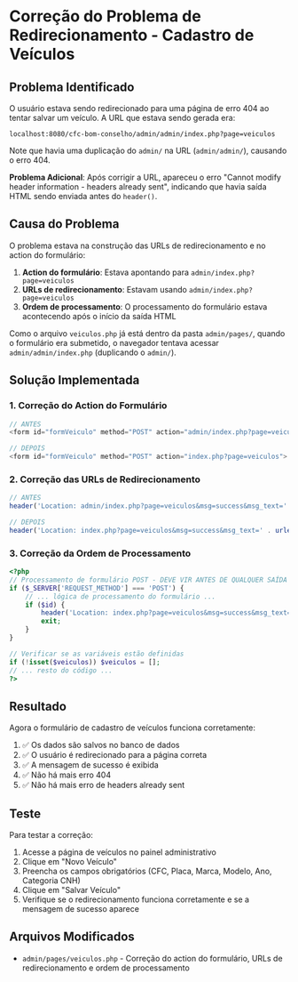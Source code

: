 # Correção do Problema de Redirecionamento - Cadastro de Veículos

## Problema Identificado

O usuário estava sendo redirecionado para uma página de erro 404 ao tentar salvar um veículo. A URL que estava sendo gerada era:
```
localhost:8080/cfc-bom-conselho/admin/admin/index.php?page=veiculos
```

Note que havia uma duplicação do `admin/` na URL (`admin/admin/`), causando o erro 404.

**Problema Adicional**: Após corrigir a URL, apareceu o erro "Cannot modify header information - headers already sent", indicando que havia saída HTML sendo enviada antes do `header()`.

## Causa do Problema

O problema estava na construção das URLs de redirecionamento e no action do formulário:

1. **Action do formulário**: Estava apontando para `admin/index.php?page=veiculos`
2. **URLs de redirecionamento**: Estavam usando `admin/index.php?page=veiculos`
3. **Ordem de processamento**: O processamento do formulário estava acontecendo após o início da saída HTML

Como o arquivo `veiculos.php` já está dentro da pasta `admin/pages/`, quando o formulário era submetido, o navegador tentava acessar `admin/admin/index.php` (duplicando o `admin/`).

## Solução Implementada

### 1. Correção do Action do Formulário
```php
// ANTES
<form id="formVeiculo" method="POST" action="admin/index.php?page=veiculos">

// DEPOIS  
<form id="formVeiculo" method="POST" action="index.php?page=veiculos">
```

### 2. Correção das URLs de Redirecionamento
```php
// ANTES
header('Location: admin/index.php?page=veiculos&msg=success&msg_text=' . urlencode('Veículo cadastrado com sucesso!'));

// DEPOIS
header('Location: index.php?page=veiculos&msg=success&msg_text=' . urlencode('Veículo cadastrado com sucesso!'));
```

### 3. Correção da Ordem de Processamento
```php
<?php
// Processamento de formulário POST - DEVE VIR ANTES DE QUALQUER SAÍDA HTML
if ($_SERVER['REQUEST_METHOD'] === 'POST') {
    // ... lógica de processamento do formulário ...
    if ($id) {
        header('Location: index.php?page=veiculos&msg=success&msg_text=' . urlencode('Veículo cadastrado com sucesso!'));
        exit;
    }
}

// Verificar se as variáveis estão definidas
if (!isset($veiculos)) $veiculos = [];
// ... resto do código ...
?>
```

## Resultado

Agora o formulário de cadastro de veículos funciona corretamente:

1. ✅ Os dados são salvos no banco de dados
2. ✅ O usuário é redirecionado para a página correta
3. ✅ A mensagem de sucesso é exibida
4. ✅ Não há mais erro 404
5. ✅ Não há mais erro de headers already sent

## Teste

Para testar a correção:
1. Acesse a página de veículos no painel administrativo
2. Clique em "Novo Veículo"
3. Preencha os campos obrigatórios (CFC, Placa, Marca, Modelo, Ano, Categoria CNH)
4. Clique em "Salvar Veículo"
5. Verifique se o redirecionamento funciona corretamente e se a mensagem de sucesso aparece

## Arquivos Modificados

- `admin/pages/veiculos.php` - Correção do action do formulário, URLs de redirecionamento e ordem de processamento
